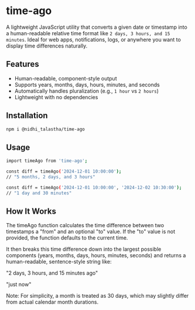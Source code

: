 # time-ago

A lightweight JavaScript utility that converts a given date or timestamp into a human-readable relative time format like `2 days, 3 hours, and 15 minutes`. Ideal for web apps, notifications, logs, or anywhere you want to display time differences naturally.

## Features

- Human-readable, component-style output
- Supports years, months, days, hours, minutes, and seconds
- Automatically handles pluralization (e.g., `1 hour` vs `2 hours`)
- Lightweight with no dependencies

## Installation

```bash
npm i @nidhi_talastha/time-ago
```

## Usage

```bash
import timeAgo from 'time-ago';

const diff = timeAgo('2024-12-01 10:00:00');
// "5 months, 2 days, and 3 hours"

const diff = timeAgo('2024-12-01 10:00:00', '2024-12-02 10:30:00');
// "1 day and 30 minutes"

```

## How It Works

The timeAgo function calculates the time difference between two timestamps a "from" and an optional "to" value. If the "to" value is not provided, the function defaults to the current time.

It then breaks this time difference down into the largest possible components (years, months, days, hours, minutes, seconds) and returns a human-readable, sentence-style string like:

"2 days, 3 hours, and 15 minutes ago"

"just now"

Note: For simplicity, a month is treated as 30 days, which may slightly differ from actual calendar month durations.
